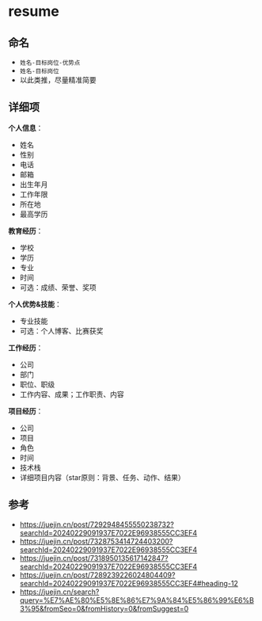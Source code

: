 # resume

## 命名

- `姓名-目标岗位-优势点`
- `姓名-目标岗位`
- 以此类推，尽量精准简要

## 详细项

**个人信息**：

- 姓名
- 性别
- 电话
- 邮箱
- 出生年月
- 工作年限
- 所在地
- 最高学历

**教育经历**：

- 学校
- 学历
- 专业
- 时间
- 可选：成绩、荣誉、奖项

**个人优势&技能**：

- 专业技能
- 可选：个人博客、比赛获奖

**工作经历**：

- 公司
- 部门
- 职位、职级
- 工作内容、成果；工作职责、内容

**项目经历**：

- 公司
- 项目
- 角色
- 时间
- 技术栈
- 详细项目内容（star原则：背景、任务、动作、结果）

## 参考

- <https://juejin.cn/post/7292948455550238732?searchId=20240229091937E7022E96938555CC3EF4>
- <https://juejin.cn/post/7328753414724403200?searchId=20240229091937E7022E96938555CC3EF4>
- <https://juejin.cn/post/7318950135617142847?searchId=20240229091937E7022E96938555CC3EF4>
- <https://juejin.cn/post/7289239226024804409?searchId=20240229091937E7022E96938555CC3EF4#heading-12>
- <https://juejin.cn/search?query=%E7%AE%80%E5%8E%86%E7%9A%84%E5%86%99%E6%B3%95&fromSeo=0&fromHistory=0&fromSuggest=0>
